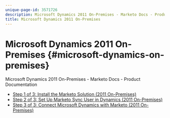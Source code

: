 ```yaml
---
unique-page-id: 3571726
description: Microsoft Dynamics 2011 On-Premises - Marketo Docs - Product Documentation
title: Microsoft Dynamics 2011 On-Premises
---
```


# Microsoft Dynamics 2011 On-Premises {#microsoft-dynamics-on-premises}

Microsoft Dynamics 2011 On-Premises - Marketo Docs - Product Documentation

* [Step 1 of 3: Install the Marketo Solution (2011 On-Premises)](microsoft-dynamics-2011-on-premises/step-1-of-3-install-the-marketo-solution-2011-on-premises.md)
* [Step 2 of 3: Set Up Marketo Sync User in Dynamics (2011 On-Premises)](microsoft-dynamics-2011-on-premises/step-2-of-3-set-up-marketo-sync-user-in-dynamics-2011-on-premises.md)
* [Step 3 of 3: Connect Microsoft Dynamics with Marketo (2011 On-Premises)](microsoft-dynamics-2011-on-premises/step-3-of-3-connect-microsoft-dynamics-with-marketo-2011-on-premises.md)

